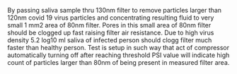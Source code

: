 By passing saliva sample thru 130nm filter to remove particles larger than 120nm covid 19 virus particles and concentrating resulting fluid to very small 1 mm2 area of 80nm filter. Pores in this small area of 80nm  filter should be clogged up fast raising filter air resistance. Due to high virus density 5.2 log10 ml saliva of infected person should clogg filter much faster than healthy person. Test is setup in such way that act of compressor automatically turning off after reaching threshold PSI value will indicate high count of particles larger than 80nm of being present in measured filter area.


